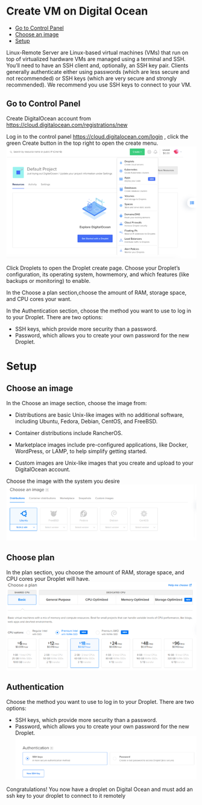 # Create VM on Digital Ocean
* [Go to Control Panel](#Go-to-Control-Panel)
* [Choose an image](#Choose-an-image)
* [Setup](#Setup)

Linux-Remote Server are Linux-based virtual machines (VMs) that run on top of virtualized hardware
VMs are managed using a terminal and SSH. You’ll need to have an SSH client and, optionally, an SSH key pair. Clients generally authenticate either using passwords (which are less secure and not recommended) or SSH keys (which are very secure and strongly recommended).
We recommend you use SSH keys to connect to your VM.

## Go to Control Panel
Create DigitalOcean account from https://cloud.digitalocean.com/registrations/new

Log in to the control panel https://cloud.digitalocean.com/login , click the green Create button in the top right to open the create menu.
![Image1](./images/image1.png)

Click Droplets to open the Droplet create page. Choose your Droplet’s configuration, its operating system, howmemory, and which features (like backups or monitoring) to enable.

In the Choose a plan section,choose the amount of RAM, storage space, and CPU cores your want.

In the Authentication section, choose the method you want to use to log in to your Droplet. There are two options:

- SSH keys, which provide more security than a password.
- Password, which allows you to create your own password for the new Droplet.

# Setup
## Choose an image
In the Choose an image section, choose the image  from: 

- Distributions are basic Unix-like images with no additional software, including Ubuntu, Fedora, Debian, CentOS, and FreeBSD.

- Container distributions include RancherOS.

- Marketplace images include pre-configured applications, like Docker, WordPress, or LAMP, to help simplify getting started.

- Custom images are Unix-like images that you create and upload to your DigitalOcean account.

Choose the image with the system you desire
![Image2](./images/image2.png)

## Choose plan
In the plan section, you choose the amount of RAM, storage space, and CPU cores your Droplet will have.
![Image3](./images/image3.png)

## Authentication
Choose the method you want to use to log in to your Droplet. There are two options:

- SSH keys, which provide more security than a password.
- Password, which allows you to create your own password for the new Droplet.
![Image4](./images/image4.png)

Congratulations! You now have a droplet on Digital Ocean and must add an ssh key to your droplet to connect to it remotely
